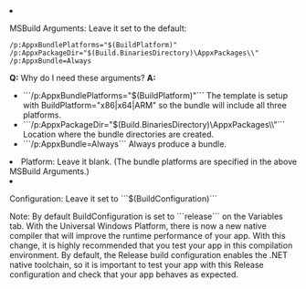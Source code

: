 <li><p>MSBuild Arguments: Leave it set to the default:</p>
<pre style="margin-bottom: 0px;"><code>/p:AppxBundlePlatforms="$(BuildPlatform)" /p:AppxPackageDir="$(Build.BinariesDirectory)\AppxPackages\\" /p:AppxBundle=Always
</code></pre>
<p><strong>Q:</strong> Why do I need these arguments? <strong>A:</strong></p>
<ul>
<li>```/p:AppxBundlePlatforms="$(BuildPlatform)"``` The template is setup with BuildPlatform="x86|x64|ARM" so the bundle will include all three platforms.
</li>
<li>```/p:AppxPackageDir="$(Build.BinariesDirectory)\AppxPackages\\"``` Location where the bundle directories are created.
</li>
<li>```/p:AppxBundle=Always``` Always produce a bundle.
</li>
</ul>
</li>
<li>Platform: Leave it blank. (The bundle platforms are specified in the above MSBuild Arguments.)
</li>
<li><p>Configuration: Leave it set to ```$(BuildConfiguration)```</p>
<p>Note: By default BuildConfiguration is set to ```release``` on the Variables tab. With the Universal Windows Platform, there is now a new native compiler that will improve the runtime performance of your app. With this change, it is highly recommended that you test your app in this compilation environment. By default, the Release build configuration enables the .NET native toolchain, so it is important to test your app with this Release configuration and check that your app behaves as expected.
</p>
</li>
